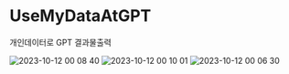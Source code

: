 # UseMyDataAtGPT
개인데이터로 GPT 결과물출력

![2023-10-12 00 08 40](https://github.com/EdgeRunner107/UseMyDataAtGPT/assets/140359171/1ba836fa-ed4f-4678-bd4a-61b4a01b5e25)
![2023-10-12 00 10 01](https://github.com/EdgeRunner107/UseMyDataAtGPT/assets/140359171/93306eb8-9fc1-4442-b8a0-6a73ce8a50e0)
![2023-10-12 00 06 30](https://github.com/EdgeRunner107/UseMyDataAtGPT/assets/140359171/cb72d6c0-20f3-4851-bb9f-2931f620ee73)
